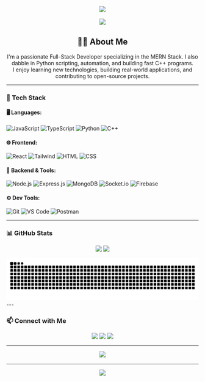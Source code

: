 <!-- Profile Banner -->
<p align="center">
  <img src="https://capsule-render.vercel.app/api?type=waving&color=0aa4d3&height=250&section=header&text=Hi%20👋,%20I'm%20Kebin%20Malla&fontSize=40&fontColor=ffffff&animation=fadeIn" />
</p>

<!-- Typing Intro -->
<p align="center">
  <img src="https://readme-typing-svg.demolab.com/?lines=Full-Stack%20MERN%20Developer;React.js%20%7C%20Node.js%20%7C%20MongoDB%20%7C%20Express;Also%20love%20Python%20and%20C%2B%2B&font=Fira%20Code&center=true&width=600&height=45&color=0aa4d3&vCenter=true" />
</p>

<!-- Short About -->
<h2 align="center">👨‍💻 About Me</h2>
<p align="center">
  I'm a passionate Full-Stack Developer specializing in the MERN Stack. I also dabble in Python scripting, automation, and building fast C++ programs. <br/>
  I enjoy learning new technologies, building real-world applications, and contributing to open-source projects.
</p>

---

### 🚀 Tech Stack

#### 🖥️ Languages:
![JavaScript](https://img.shields.io/badge/-JavaScript-F7DF1E?style=for-the-badge&logo=javascript&logoColor=000)
![TypeScript](https://img.shields.io/badge/-TypeScript-3178C6?style=for-the-badge&logo=typescript&logoColor=fff)
![Python](https://img.shields.io/badge/-Python-3776AB?style=for-the-badge&logo=python&logoColor=fff)
![C++](https://img.shields.io/badge/-C++-00599C?style=for-the-badge&logo=cplusplus&logoColor=fff)

#### 🌐 Frontend:
![React](https://img.shields.io/badge/-React-61DAFB?style=for-the-badge&logo=react&logoColor=000)
![Tailwind](https://img.shields.io/badge/-Tailwind-06B6D4?style=for-the-badge&logo=tailwindcss&logoColor=fff)
![HTML](https://img.shields.io/badge/-HTML5-E34F26?style=for-the-badge&logo=html5&logoColor=fff)
![CSS](https://img.shields.io/badge/-CSS3-1572B6?style=for-the-badge&logo=css3&logoColor=fff)

#### 🔧 Backend & Tools:
![Node.js](https://img.shields.io/badge/-Node.js-339933?style=for-the-badge&logo=node-dot-js&logoColor=fff)
![Express.js](https://img.shields.io/badge/-Express-000?style=for-the-badge&logo=express&logoColor=white)
![MongoDB](https://img.shields.io/badge/-MongoDB-47A248?style=for-the-badge&logo=mongodb&logoColor=fff)
![Socket.io](https://img.shields.io/badge/-Socket.io-010101?style=for-the-badge&logo=socket.io&logoColor=white)
![Firebase](https://img.shields.io/badge/-Firebase-FFCA28?style=for-the-badge&logo=firebase&logoColor=000)

#### ⚙️ Dev Tools:
![Git](https://img.shields.io/badge/-Git-F05032?style=for-the-badge&logo=git&logoColor=fff)
![VS Code](https://img.shields.io/badge/-VSCode-007ACC?style=for-the-badge&logo=visual-studio-code&logoColor=fff)
![Postman](https://img.shields.io/badge/-Postman-FF6C37?style=for-the-badge&logo=postman&logoColor=fff)

---

### 📊 GitHub Stats

<p align="center">
  <img src="https://github-readme-stats.vercel.app/api?username=kevin272&show_icons=true&theme=github_dark" height="180" />
  <img src="https://github-readme-stats.vercel.app/api/top-langs/?username=kevin272&layout=compact&theme=github_dark" height="180" />
</p>

  <picture>
  <source media="(prefers-color-scheme: dark)" srcset="https://raw.githubusercontent.com/kevin272/kevin272/output/github-contribution-grid-snake-dark.svg">
  <source media="(prefers-color-scheme: light)" srcset="https://raw.githubusercontent.com/kevin272/kevin272/output/github-contribution-grid-snake.svg">
  <img alt="snake animation" src="https://raw.githubusercontent.com/kevin272/kevin272/output/github-contribution-grid-snake.svg">
  </picture>
---

### 📫 Connect with Me

<p align="center">
  <a href="mailto:mallakebin@gmail.com"><img src="https://img.shields.io/badge/-Email-D14836?style=for-the-badge&logo=gmail&logoColor=white" /></a>
  <a href="https://www.linkedin.com/in/kebinmalla/"><img src="https://img.shields.io/badge/-LinkedIn-0A66C2?style=for-the-badge&logo=linkedin&logoColor=white" /></a>
  <a href="https://github.com/kevin272"><img src="https://img.shields.io/badge/-GitHub-181717?style=for-the-badge&logo=github&logoColor=white" /></a>
</p>

---

<p align="center">
  <img src="https://quotes-github-readme.vercel.app/api?type=horizontal&theme=dark" />
</p>

---

<p align="center">
  <img src="https://capsule-render.vercel.app/api?type=waving&color=0aa4d3&height=200&section=footer"/>
</p>

